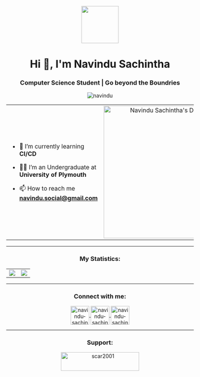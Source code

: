 <p align="center" ><img  src = "https://i.pinimg.com/originals/3f/7e/4e/3f7e4eff7c96e9fe4b8b4b1ff3f7bdb5.gif" width = 100px></p>
<h1 align="center">Hi 👋, I'm Navindu Sachintha</h1>
<h3 align="center">Computer Science Student | Go beyond the Boundries</h3>
<p align="center"> <img src="https://komarev.com/ghpvc/?username=navindu-sachintha&label=Profile%20views&color=0e75b6&style=flat" alt="navindu" /> </p>

<table align="center">
<tr border="none">
<td width="50%" align="left">
  
- 🌱 I’m currently learning **CI/CD**

- 🧑‍🎓 I’m an Undergraduate at **University of Plymouth**

- 📫 How to reach me **navindu.social@gmail.com**

</td>
<td width="50%" align="center">
    <a href="https://app.daily.dev/navindusachintha"><img src="https://api.daily.dev/devcards/v2/9UeP83BstjQgmAFWebUCy.png?type=default&r=0tk" width="356" alt="Navindu Sachintha's Dev Card"/></a>
</td>
</tr>
</table>

---

<h3 align="center">My Statistics:</h3>
<p align="center">
<table align="center">
<tr border="none">
<td width="50%" align="center">
  
  <img  align="center"  src="https://github-readme-stats.vercel.app/api?username=navindu-sachintha&theme=dark&show_icons=true&count_private=true" />
  <br>
<td width="50%" align="center">

  <img  align="center"  src="https://github-readme-stats.anuraghazra1.vercel.app/api/top-langs/?username=navindu-sachintha&theme=dark&hide_border=false&no-bg=true&no-frame=true&langs_count=10"/>
  
  </td>
</tr>
</table>

---

<h3 align="center">Connect with me:</h3>
<p align="center">
    <a href="https://linkedin.com/in/navindu-sachintha" target="blank">
        <img align="center" src="https://github.com/navindu-sachintha/skill-icons/blob/main/icons/LinkedIn.svg" alt="navindu-sachintha" height="50" width="50" />
    </a>
    <a href="https://stackoverflow.com/users/14680363/navindu-sachintha" target="blank">
        <img align="center" src="https://github.com/navindu-sachintha/skill-icons/blob/main/icons/StackOverflow-Light.svg" alt="navindu-sachintha" height="50" width="50" />
    </a>
    <a href="https://dev.to/navindusachintha" target="blank">
        <img align="center" src="https://github.com/navindu-sachintha/skill-icons/blob/main/icons/DevTo-Light.svg" alt="navindu-sachintha" height="50" width="50" />
    </a>
</p>

---

<h3 align="center">Support:</h3>
<p align="center"><a href="https://www.buymeacoffee.com/navinduS"> <img align="center" src="https://cdn.buymeacoffee.com/buttons/v2/default-yellow.png" height="50" width="210" alt="scar2001" /></a></p>
